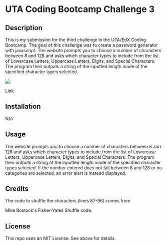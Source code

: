 # UTA Coding Bootcamp Challenge 3

## Description

This is my submission for the third challenge in the UTA/EdX Coding Bootcamp. The goal of this challenge was to create a password generator with javascript.
The website prompts you to choose a number of characters between 8 and 128 and asks which character types to include from the list of Lowercase Letters, Uppercase Letters, Digits, and Special Characters.
The program then outputs a string of the inputted length made of the specified character types selected.

<img src="./Screenshot"/>

<a href="https://njmeister.github.io/UTA-bootcamp-challenge-3/">Link</a>



## Installation

N/A



## Usage
The website prompts you to choose a number of characters between 8 and 128 and asks which character types to include from the list of Lowercase Letters, Uppercase Letters, Digits, and Special Characters.
The program then outputs a string of the inputted length made of the specified character types selected. If the number entered does not fall between 8 and 128 or no categories are selected, an error alert is instead displayed.



## Credits

The code to shuffle the characters (lines 87-96) comes from 
<link href="https://bost.ocks.org/mike/shuffle/">Mike Bostock's Fisher-Yates Shuffle code.</linkk>


## License

This repo uses an MIT License. See above for details.
